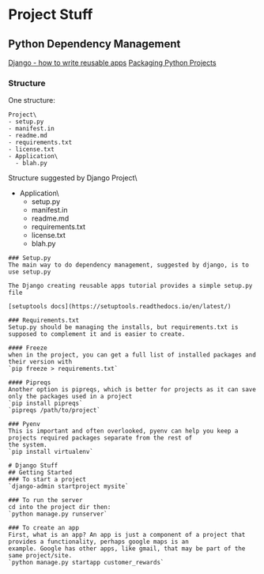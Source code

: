 # Project Stuff
## Python Dependency Management
[Django - how to write reusable apps](https://docs.djangoproject.com/en/2.0/intro/reusable-apps/)
[Packaging Python Projects](http://alexanderwaldin.github.io/packaging-python-project.html)

### Structure
One structure:
```
Project\
- setup.py
- manifest.in
- readme.md
- requirements.txt
- license.txt
- Application\
  - blah.py
```

Structure suggested by Django
Project\
- Application\
  - setup.py
  - manifest.in
  - readme.md
  - requirements.txt
  - license.txt
  - blah.py
```
### Setup.py
The main way to do dependency management, suggested by django, is to use setup.py

The Django creating reusable apps tutorial provides a simple setup.py file

[setuptools docs](https://setuptools.readthedocs.io/en/latest/)

### Requirements.txt
Setup.py should be managing the installs, but requirements.txt is supposed to complement it and is easier to create.

#### Freeze
when in the project, you can get a full list of installed packages and their version with
`pip freeze > requirements.txt`

#### Pipreqs
Another option is pipreqs, which is better for projects as it can save only the packages used in a project
`pip install pipreqs`
`pipreqs /path/to/project`

### Pyenv
This is important and often overlooked, pyenv can help you keep a projects required packages separate from the rest of
the system.
`pip install virtualenv`

# Django Stuff
## Getting Started
### To start a project
`django-admin startproject mysite`

### To run the server
cd into the project dir then:
`python manage.py runserver`

### To create an app
First, what is an app? An app is just a component of a project that provides a functionality, perhaps google maps is an
example. Google has other apps, like gmail, that may be part of the same project/site.
`python manage.py startapp customer_rewards`

